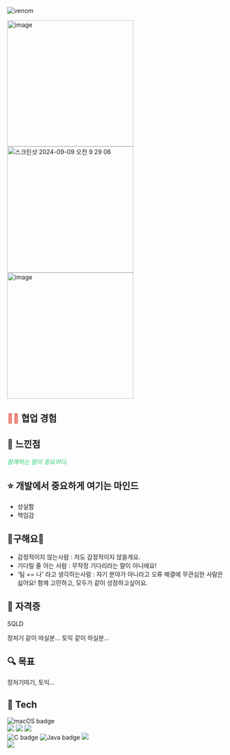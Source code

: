 ![venom](https://capsule-render.vercel.app/api?type=venom&height=200&text=🐰%20KIM%20SEOHYUN.&fontSize=70&color=0:8871e5,100:b678c4&stroke=b678c4)

<img width="293" alt="image" src="https://github.com/user-attachments/assets/4eaa8a1d-1479-4516-b961-c29b4e0bac3b"><img width="293" alt="스크린샷 2024-09-09 오전 9 29 06" src="https://github.com/user-attachments/assets/abe04973-ead3-48f4-abb1-7fca19de0fee"><img width="293" alt="image" src="https://github.com/user-attachments/assets/066a4a77-3724-4cc2-8539-1c3d090cfe00">
  
  <h2><a href="https://github.com/akrxso/sublindway" style="color: #e74c3c; text-decoration: none;">👊🏻</a> 협업 경험 </h2>
  
  
  <h2>🌻 느낀점</h2>
  <p style="font-style: italic; color: #2ecc71;">
    함께하는 힘이 중요하다.
  </p>
  
  <h2>⭐️ 개발에서 중요하게 여기는 마인드</h2>
  <ul>
    <li>성실함</li>
    <li>책임감</li>
  </ul>
  
  <h2>💟구해요💟</h2>
  <ul>
    <li>감정적이지 않는사람 : 저도 감정적이지 않을게요.</li>
    <li>기다릴 줄 아는 사람 : 무작정 기다리라는 말이 아니에요!</li>
    <li>'팀 == 나' 라고 생각하는사람 : 자기 분야가 아니라고 오류 해결에 무관심한 사람은 싫어요! 함께 고민하고, 모두가 같이 성장하고싶어요.</li>
  </ul>
  
  <h2>🔑 자격증</h2>
  <p>SQLD</p>
  정처기 같이 따실분...
  토익 같이 하실분...
  
  <h2>🔍 목표</h2>
  <p>정처기따기, 토익...</p>



  <h2>🔨 Tech</h2>
  <div>
    <img src="https://img.shields.io/badge/mac%20os-000000?style=for-the-badge&logo=apple&logoColor=white" alt="macOS badge" /><br>
    <img src="https://img.shields.io/badge/Android_Studio-3DDC84?style=for-the-badge&logo=android-studio&logoColor=white" /> <img src="https://img.shields.io/badge/iOS-000000?style=for-the-badge&logo=ios&logoColor=white" /> <img src="https://img.shields.io/badge/Xcode-007ACC?style=for-the-badge&logo=Xcode&logoColor=white" /> <br>       
    <img src="https://img.shields.io/badge/C-00599C?style=for-the-badge&logo=c&logoColor=white" alt="C badge" />
    <img src="https://img.shields.io/badge/Java-ED8B00?style=for-the-badge&logo=openjdk&logoColor=white" alt="Java badge" />
    <img src="https://img.shields.io/badge/Swift-FA7343?style=for-the-badge&logo=swift&logoColor=white" /> <br>
    <img src="https://img.shields.io/badge/Slack-4A154B?style=for-the-badge&logo=slack&logoColor=white" />
  </div>
